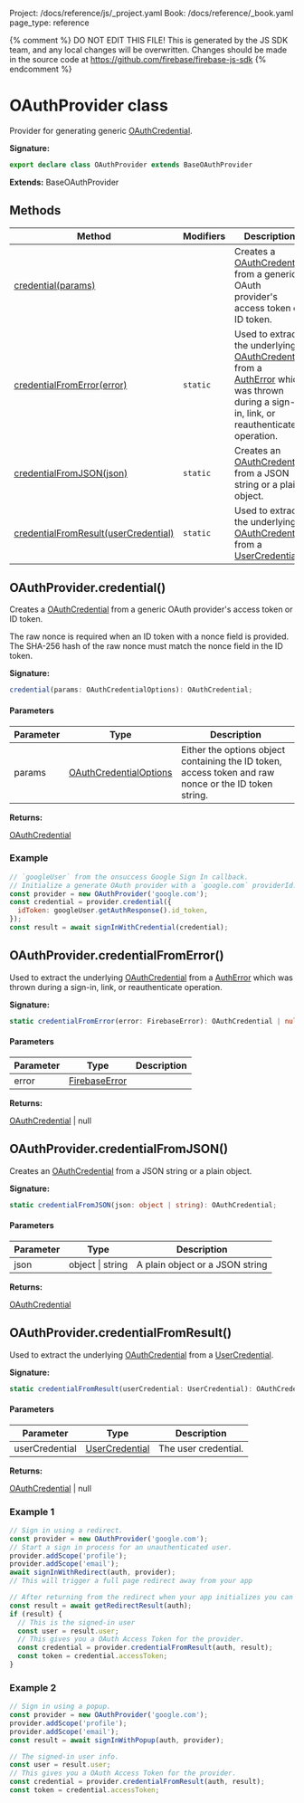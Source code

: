 Project: /docs/reference/js/_project.yaml
Book: /docs/reference/_book.yaml
page_type: reference

{% comment %}
DO NOT EDIT THIS FILE!
This is generated by the JS SDK team, and any local changes will be
overwritten. Changes should be made in the source code at
https://github.com/firebase/firebase-js-sdk
{% endcomment %}

# OAuthProvider class
Provider for generating generic [OAuthCredential](./auth.oauthcredential.md#oauthcredential_class)<!-- -->.

<b>Signature:</b>

```typescript
export declare class OAuthProvider extends BaseOAuthProvider 
```
<b>Extends:</b> BaseOAuthProvider

## Methods

|  Method | Modifiers | Description |
|  --- | --- | --- |
|  [credential(params)](./auth.oauthprovider.md#oauthprovidercredential) |  | Creates a [OAuthCredential](./auth.oauthcredential.md#oauthcredential_class) from a generic OAuth provider's access token or ID token. |
|  [credentialFromError(error)](./auth.oauthprovider.md#oauthprovidercredentialfromerror) | <code>static</code> | Used to extract the underlying [OAuthCredential](./auth.oauthcredential.md#oauthcredential_class) from a [AuthError](./auth.autherror.md#autherror_interface) which was thrown during a sign-in, link, or reauthenticate operation. |
|  [credentialFromJSON(json)](./auth.oauthprovider.md#oauthprovidercredentialfromjson) | <code>static</code> | Creates an [OAuthCredential](./auth.oauthcredential.md#oauthcredential_class) from a JSON string or a plain object. |
|  [credentialFromResult(userCredential)](./auth.oauthprovider.md#oauthprovidercredentialfromresult) | <code>static</code> | Used to extract the underlying [OAuthCredential](./auth.oauthcredential.md#oauthcredential_class) from a [UserCredential](./auth.usercredential.md#usercredential_interface)<!-- -->. |

## OAuthProvider.credential()

Creates a [OAuthCredential](./auth.oauthcredential.md#oauthcredential_class) from a generic OAuth provider's access token or ID token.

The raw nonce is required when an ID token with a nonce field is provided. The SHA-256 hash of the raw nonce must match the nonce field in the ID token.

<b>Signature:</b>

```typescript
credential(params: OAuthCredentialOptions): OAuthCredential;
```

#### Parameters

|  Parameter | Type | Description |
|  --- | --- | --- |
|  params | [OAuthCredentialOptions](./auth.oauthcredentialoptions.md#oauthcredentialoptions_interface) | Either the options object containing the ID token, access token and raw nonce or the ID token string. |

<b>Returns:</b>

[OAuthCredential](./auth.oauthcredential.md#oauthcredential_class)

### Example


```javascript
// `googleUser` from the onsuccess Google Sign In callback.
// Initialize a generate OAuth provider with a `google.com` providerId.
const provider = new OAuthProvider('google.com');
const credential = provider.credential({
  idToken: googleUser.getAuthResponse().id_token,
});
const result = await signInWithCredential(credential);

```

## OAuthProvider.credentialFromError()

Used to extract the underlying [OAuthCredential](./auth.oauthcredential.md#oauthcredential_class) from a [AuthError](./auth.autherror.md#autherror_interface) which was thrown during a sign-in, link, or reauthenticate operation.

<b>Signature:</b>

```typescript
static credentialFromError(error: FirebaseError): OAuthCredential | null;
```

#### Parameters

|  Parameter | Type | Description |
|  --- | --- | --- |
|  error | [FirebaseError](./util.firebaseerror.md#firebaseerror_class) |  |

<b>Returns:</b>

[OAuthCredential](./auth.oauthcredential.md#oauthcredential_class) \| null

## OAuthProvider.credentialFromJSON()

Creates an [OAuthCredential](./auth.oauthcredential.md#oauthcredential_class) from a JSON string or a plain object.

<b>Signature:</b>

```typescript
static credentialFromJSON(json: object | string): OAuthCredential;
```

#### Parameters

|  Parameter | Type | Description |
|  --- | --- | --- |
|  json | object \| string | A plain object or a JSON string |

<b>Returns:</b>

[OAuthCredential](./auth.oauthcredential.md#oauthcredential_class)

## OAuthProvider.credentialFromResult()

Used to extract the underlying [OAuthCredential](./auth.oauthcredential.md#oauthcredential_class) from a [UserCredential](./auth.usercredential.md#usercredential_interface)<!-- -->.

<b>Signature:</b>

```typescript
static credentialFromResult(userCredential: UserCredential): OAuthCredential | null;
```

#### Parameters

|  Parameter | Type | Description |
|  --- | --- | --- |
|  userCredential | [UserCredential](./auth.usercredential.md#usercredential_interface) | The user credential. |

<b>Returns:</b>

[OAuthCredential](./auth.oauthcredential.md#oauthcredential_class) \| null

### Example 1


```javascript
// Sign in using a redirect.
const provider = new OAuthProvider('google.com');
// Start a sign in process for an unauthenticated user.
provider.addScope('profile');
provider.addScope('email');
await signInWithRedirect(auth, provider);
// This will trigger a full page redirect away from your app

// After returning from the redirect when your app initializes you can obtain the result
const result = await getRedirectResult(auth);
if (result) {
  // This is the signed-in user
  const user = result.user;
  // This gives you a OAuth Access Token for the provider.
  const credential = provider.credentialFromResult(auth, result);
  const token = credential.accessToken;
}

```

### Example 2


```javascript
// Sign in using a popup.
const provider = new OAuthProvider('google.com');
provider.addScope('profile');
provider.addScope('email');
const result = await signInWithPopup(auth, provider);

// The signed-in user info.
const user = result.user;
// This gives you a OAuth Access Token for the provider.
const credential = provider.credentialFromResult(auth, result);
const token = credential.accessToken;

```

